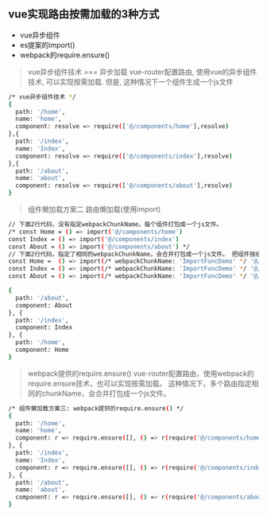 ## vue实现路由按需加载的3种方式

- vue异步组件
- es提案的import()
- webpack的require.ensure()

> vue异步组件技术 === 异步加载
  vue-router配置路由, 使用vue的异步组件技术, 可以实现按需加载.
  但是, 这种情况下一个组件生成一个js文件

```sh
/* vue异步组件技术 */
{
  path: '/home',
  name: 'home',
  component: resolve => require(['@/components/home'],resolve)
},{
  path: '/index',
  name: 'Index',
  component: resolve => require(['@/components/index'],resolve)
},{
  path: '/about',
  name: 'about',
  component: resolve => require(['@/components/about'],resolve)
} 
```

> 组件懒加载方案二 路由懒加载(使用import)

```sh
// 下面2行代码，没有指定webpackChunkName，每个组件打包成一个js文件。
/* const Home = () => import('@/components/home')
const Index = () => import('@/components/index')
const About = () => import('@/components/about') */
// 下面2行代码，指定了相同的webpackChunkName，会合并打包成一个js文件。 把组件按组分块
const Home =  () => import(/* webpackChunkName: 'ImportFuncDemo' */ '@/components/home')
const Index = () => import(/* webpackChunkName: 'ImportFuncDemo' */ '@/components/index')
const About = () => import(/* webpackChunkName: 'ImportFuncDemo' */ '@/components/about')

{
  path: '/about',
  component: About
}, {
  path: '/index',
  component: Index
}, {
  path: '/home',
  component: Home
}
```

> webpack提供的require.ensure()
vue-router配置路由，使用webpack的require.ensure技术，也可以实现按需加载。
这种情况下，多个路由指定相同的chunkName，会合并打包成一个js文件。

```sh
/* 组件懒加载方案三: webpack提供的require.ensure() */
{
  path: '/home',
  name: 'home',
  component: r => require.ensure([], () => r(require('@/components/home')), 'demo')
}, {
  path: '/index',
  name: 'Index',
  component: r => require.ensure([], () => r(require('@/components/index')), 'demo')
}, {
  path: '/about',
  name: 'about',
  component: r => require.ensure([], () => r(require('@/components/about')), 'demo-01')
}
```
